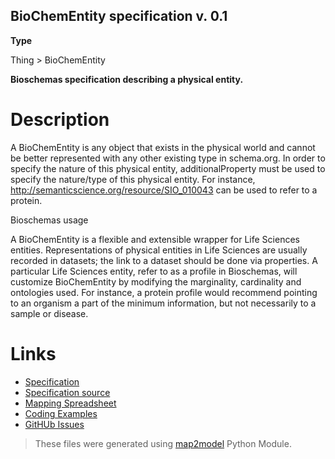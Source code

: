 ## BioChemEntity specification v. 0.1 

**Type** 

Thing > BioChemEntity

**Bioschemas specification describing a physical entity.** 

# Description 
A BioChemEntity is any object that exists in the physical world and cannot be better represented with any other existing type in schema.org. In order to specify the nature of this physical entity, additionalProperty must be used to specify the nature/type of this physical entity. For instance, http://semanticscience.org/resource/SIO_010043 can be used to refer to a protein.

Bioschemas usage

A BioChemEntity is a flexible and extensible wrapper for Life Sciences entities. Representations of physical entities in Life Sciences are usually recorded in datasets; the link to a dataset should be done via properties. A particular Life Sciences entity, refer to as a profile in Bioschemas, will customize BioChemEntity by modifying the marginality, cardinality and ontologies used. For instance, a protein profile would recommend pointing to an organism a part of the minimum information, but not necessarily to a sample or disease. 
# Links 
- [Specification](http://bioschemas.org/bsc_specs/BioChemEntity/specification/)
- [Specification source](specification.html)
- [Mapping Spreadsheet](https://docs.google.com/spreadsheets/d/1JUIPcHl4nx3XmYTmgFs8QWVg2y0omR5baH7PzPISBx4/edit?usp=drivesdk)
- [Coding Examples](https://github.com/BioSchemas/specifications/tree/master/BioChemEntity/examples)
- [GitHUb Issues](https://github.com/BioSchemas/bioschemas/labels/type%3A%20BioChemEntity)
> These files were generated using [map2model](https://github.com/BioSchemas/map2model) Python Module.